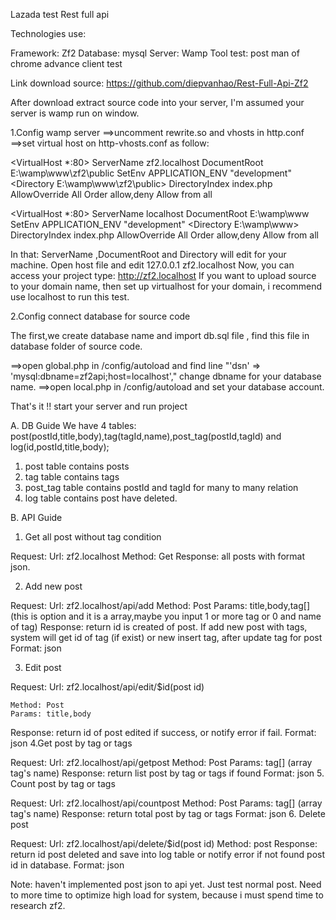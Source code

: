 Lazada test
Rest full api

Technologies use: 

Framework: Zf2
Database: mysql
Server: Wamp
Tool test: post man of chrome advance client test 

Link download source: https://github.com/diepvanhao/Rest-Full-Api-Zf2

After download extract source code into your server, I'm assumed your server is wamp run on window.

1.Config wamp server
==>uncomment rewrite.so and vhosts in http.conf
==>set virtual host on http-vhosts.conf as follow:

<VirtualHost *:80>
	ServerName zf2.localhost
	DocumentRoot E:\wamp\www\zf2\public
	SetEnv APPLICATION_ENV "development"
	<Directory E:\wamp\www\zf2\public>
		DirectoryIndex index.php
		AllowOverride All
		Order allow,deny
		Allow from all
	</Directory>
</VirtualHost>

<VirtualHost *:80>
	ServerName localhost
	DocumentRoot E:\wamp\www
	SetEnv APPLICATION_ENV "development"
	<Directory E:\wamp\www>
		DirectoryIndex index.php
		AllowOverride All
		Order allow,deny
		Allow from all
	</Directory>
</VirtualHost>

In that: ServerName ,DocumentRoot and Directory will edit for your machine.
Open host file and edit 127.0.0.1 zf2.localhost
Now, you can access your project type: http://zf2.localhost 
If you want to upload source to your domain name, then set up virtualhost for your domain, i recommend use localhost to run this test.

2.Config connect database for source code

The first,we create database name and import db.sql file , find this file in database folder of source code.

==>open global.php in /config/autoload and find line "'dsn'            => 'mysql:dbname=zf2api;host=localhost',"
change dbname for your database name.
==>open local.php in /config/autoload and set your database account.

That's it !! start your server and run project 

A. DB Guide
We have 4 tables: post(postId,title,body),tag(tagId,name),post_tag(postId,tagId) and log(id,postId,title,body);
1. post table contains posts
2. tag table contains tags
3. post_tag table contains postId and tagId for many to many relation
4. log table contains post have deleted.

B. API Guide

1. Get all post without tag condition

Request: Url: zf2.localhost
	 Method: Get
Response: all posts with format json.

2. Add new post

Request: Url: zf2.localhost/api/add
	Method: Post
	Params: title,body,tag[] (this is option and it is a array,maybe you input 1 or more tag or 0 and name of tag)
Response: return id is created of post. If add new post with tags, system will get id of tag (if exist) or new insert tag, after update tag for post
	Format: json

3. Edit post

Request: Url: zf2.localhost/api/edit/$id(post id)

	Method: Post
	Params: title,body
Response: return id of post edited if success, or notify error if fail.
	Format: json
4.Get post by tag or tags

Request: Url: zf2.localhost/api/getpost
	Method: Post
	Params: tag[] (array tag's name)
Response: return list post by tag or tags if found 
	Format: json
5. Count post by tag or tags

Request: Url: zf2.localhost/api/countpost
	Method: Post
	Params: tag[] (array tag's name)
Response: return total post  by tag or tags
	Format: json
6. Delete post

Request: Url: zf2.localhost/api/delete/$id(post id)
	Method: post
Response: return id post deleted and save into  log table or notify error if not found post id in database.
	Format: json

Note: haven't implemented post json to api yet. Just test normal post. Need to more time to optimize high load for system, because i must spend time to research zf2.